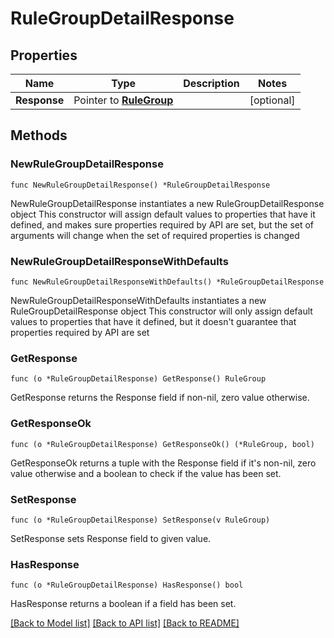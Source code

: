 # RuleGroupDetailResponse

## Properties

Name | Type | Description | Notes
------------ | ------------- | ------------- | -------------
**Response** | Pointer to [**RuleGroup**](RuleGroup.md) |  | [optional] 

## Methods

### NewRuleGroupDetailResponse

`func NewRuleGroupDetailResponse() *RuleGroupDetailResponse`

NewRuleGroupDetailResponse instantiates a new RuleGroupDetailResponse object
This constructor will assign default values to properties that have it defined,
and makes sure properties required by API are set, but the set of arguments
will change when the set of required properties is changed

### NewRuleGroupDetailResponseWithDefaults

`func NewRuleGroupDetailResponseWithDefaults() *RuleGroupDetailResponse`

NewRuleGroupDetailResponseWithDefaults instantiates a new RuleGroupDetailResponse object
This constructor will only assign default values to properties that have it defined,
but it doesn't guarantee that properties required by API are set

### GetResponse

`func (o *RuleGroupDetailResponse) GetResponse() RuleGroup`

GetResponse returns the Response field if non-nil, zero value otherwise.

### GetResponseOk

`func (o *RuleGroupDetailResponse) GetResponseOk() (*RuleGroup, bool)`

GetResponseOk returns a tuple with the Response field if it's non-nil, zero value otherwise
and a boolean to check if the value has been set.

### SetResponse

`func (o *RuleGroupDetailResponse) SetResponse(v RuleGroup)`

SetResponse sets Response field to given value.

### HasResponse

`func (o *RuleGroupDetailResponse) HasResponse() bool`

HasResponse returns a boolean if a field has been set.


[[Back to Model list]](../README.md#documentation-for-models) [[Back to API list]](../README.md#documentation-for-api-endpoints) [[Back to README]](../README.md)


